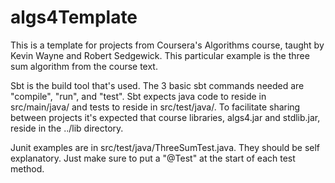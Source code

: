 algs4Template
=============

This is a template for projects from Coursera's Algorithms course, taught by Kevin Wayne and Robert Sedgewick.  This particular example is the three sum algorithm from the course text.

Sbt is the build tool that's used.  The 3 basic sbt commands needed are "compile", "run", and "test".  Sbt expects java code to reside in src/main/java/ and tests to reside in src/test/java/.  To facilitate sharing between projects it's expected that course libraries, algs4.jar and stdlib.jar, reside in the ../lib directory.

Junit examples are in src/test/java/ThreeSumTest.java.  They should be self explanatory.  Just make sure to put a "@Test" at the start of each test method.
